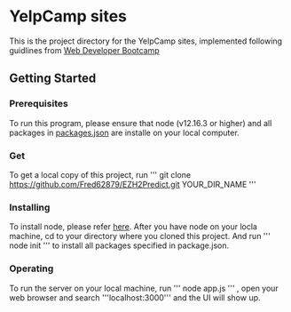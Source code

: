 # YelpCamp sites
This is the project directory for the YelpCamp sites, implemented following guidlines from [Web Developer Bootcamp](https://www.udemy.com/course/the-web-developer-bootcamp/learn/lecture/3861700#overview)

## Getting Started

### Prerequisites
To run this program, please ensure that node (v12.16.3 or higher) and all packages in [packages.json](https://github.com/Fred62879/EZH2Predict/blob/master/package.json) are installe on your local computer.

### Get
To get a local copy of this project, run
'''
git clone https://github.com/Fred62879/EZH2Predict.git YOUR_DIR_NAME
'''

### Installing
To install node, please refer [here](https://nodejs.org/en/download/). After you have node on your locla machine, cd to your directory where you cloned this project. And run
'''
node init
'''
to install all packages specified in package.json.


### Operating
To run the server on your local machine, run
'''
node app.js
'''
, open your web browser and search '''localhost:3000''' and the UI will show up.
